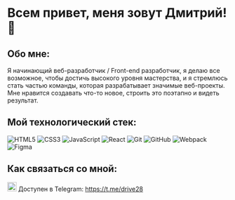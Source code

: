 # Всем привет, меня зовут Дмитрий! 👋


## Обо мне:

Я начинающий веб-разработчик / Front-end разработчик, я делаю все возможное, чтобы достичь высокого уровня мастерства, и я стремлюсь стать частью команды, которая разрабатывает значимые веб-проекты. Мне нравится создавать что-то новое, строить это поэтапно и видеть результат.

## Мой технологический стек:

![HTML5](https://img.shields.io/badge/html5-%23E34F26.svg?style=for-the-badge&logo=html5&logoColor=white) 
![CSS3](https://img.shields.io/badge/css3-%231572B6.svg?style=for-the-badge&logo=css3&logoColor=white) 
![JavaScript](https://img.shields.io/badge/javascript-%23323330.svg?style=for-the-badge&logo=javascript&logoColor=%23F7DF1E) 
![React](https://img.shields.io/badge/react-%2320232a.svg?style=for-the-badge&logo=react&logoColor=%2361DAFB) 
![Git](https://img.shields.io/badge/git-%23F05033.svg?style=for-the-badge&logo=git&logoColor=white) 
![GitHub](https://img.shields.io/badge/github-%23121011.svg?style=for-the-badge&logo=github&logoColor=white) 
![Webpack](https://img.shields.io/badge/webpack-%238DD6F9.svg?style=for-the-badge&logo=webpack&logoColor=black)
![Figma](https://img.shields.io/badge/figma-%23F24E1E.svg?style=for-the-badge&logo=figma&logoColor=white)


## Как связаться со мной:

<div>
<a><img src="https://raw.githubusercontent.com/get-icon/geticon/master/icons/telegram.svg" alt="Мой Телеграм" width="21px" height="21px"></a> Доступен в Telegram: <a href="https://t.me/drive28" title="Телеграм" target="_blanck">https://t.me/drive28</a><br>
</div>